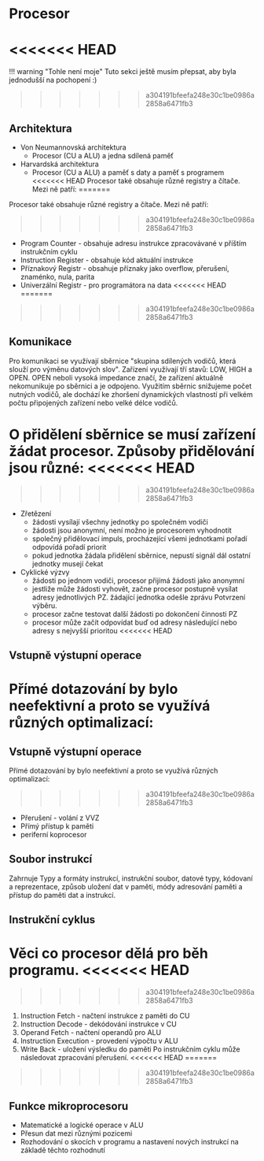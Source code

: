 # Procesor
<<<<<<< HEAD
=======

!!! warning "Tohle není moje"
    Tuto sekci ještě musím přepsat, aby byla jednodušší na pochopení :)

>>>>>>> a304191bfeefa248e30c1be0986a2858a6471fb3
## Architektura
- Von Neumannovská architektura
	- Procesor (CU a ALU) a jedna sdílená paměť
- Harvardská architektura
	- Procesor (CU a ALU) a paměť s daty a paměť s programem
<<<<<<< HEAD
Procesor také obsahuje různé registry a čítače. Mezi ně patří:
=======

Procesor také obsahuje různé registry a čítače. Mezi ně patří:

>>>>>>> a304191bfeefa248e30c1be0986a2858a6471fb3
- Program Counter - obsahuje adresu instrukce zpracovávané v příštím instrukčním cyklu
- Instruction Register - obsahuje kód aktuální instrukce
- Příznakový Registr - obsahuje příznaky jako overflow, přerušení, znaménko, nula, parita
- Univerzální Registr - pro programátora na data
<<<<<<< HEAD
=======

>>>>>>> a304191bfeefa248e30c1be0986a2858a6471fb3
## Komunikace
Pro komunikaci se využívají sběrnice "skupina sdílených vodičů, která slouží pro výměnu datových slov". Zařízení využívají tří stavů: LOW, HIGH a OPEN. OPEN neboli vysoká impedance značí, že zařízení aktuálně nekomunikuje po sběrnici a je odpojeno. Využitím sběrnic snižujeme počet nutných vodičů, ale dochází ke zhoršení dynamických vlastností při velkém počtu připojených zařízení nebo velké délce vodičů.

O přidělení sběrnice se musí zařízení žádat procesor. Způsoby přidělování jsou různé:
<<<<<<< HEAD
=======

>>>>>>> a304191bfeefa248e30c1be0986a2858a6471fb3
- Zřetězení
	- žádosti vysílají všechny jednotky po společném vodiči
	- žádosti jsou anonymní, není možno je procesorem vyhodnotit
	- společný přidělovací impuls, procházející všemi jednotkami pořadí odpovídá pořadí priorit
	- pokud jednotka žádala přidělení sběrnice, nepustí signál dál ostatní jednotky musejí čekat
- Cyklické výzvy
	- žádosti po jednom vodiči, procesor přijímá žádosti jako anonymní
	- jestliže může žádosti vyhovět, začne procesor postupně vysílat adresy jednotlivých PZ. žádající jednotka odešle zprávu Potvrzení výběru.
	- procesor začne testovat další žádosti po dokončení činnosti PZ
	- procesor může začít odpovídat buď od adresy následující nebo adresy s nejvyšší prioritou
<<<<<<< HEAD
## Vstupně výstupní operace
Přímé dotazování by bylo neefektivní a proto se využívá různých optimalizací:
=======

## Vstupně výstupní operace
Přímé dotazování by bylo neefektivní a proto se využívá různých optimalizací:

>>>>>>> a304191bfeefa248e30c1be0986a2858a6471fb3
- Přerušení - volání z VVZ
- Přímý přístup k paměti
- periferní koprocesor

## Soubor instrukcí
Zahrnuje Typy a formáty instrukcí, instrukční soubor, datové typy, kódovaní a reprezentace, způsob uložení dat v paměti, módy adresování paměti a přístup do paměti dat a instrukcí.

## Instrukční cyklus
Věci co procesor dělá pro běh programu.
<<<<<<< HEAD
=======

>>>>>>> a304191bfeefa248e30c1be0986a2858a6471fb3
1. Instruction Fetch - načtení instrukce z paměti do CU
2. Instruction Decode - dekódování instrukce v CU
3. Operand Fetch - načtení operandů pro ALU
4. Instruction Execution - provedení výpočtu v ALU
5. Write Back - uložení výsledku do paměti
Po instrukčním cyklu může následovat zpracování přerušení.
<<<<<<< HEAD
=======

>>>>>>> a304191bfeefa248e30c1be0986a2858a6471fb3
## Funkce mikroprocesoru
- Matematické a logické operace v ALU
- Přesun dat mezi různými pozicemi
- Rozhodování o skocích v programu a nastavení nových instrukcí na základě těchto rozhodnutí